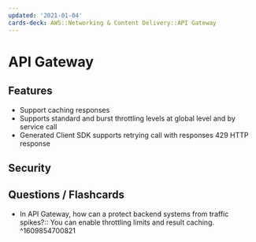 ```yaml
---
updated: '2021-01-04'
cards-deck: AWS::Networking & Content Delivery::API Gateway
---
```


# API Gateway

## Features

- Support caching responses
- Supports standard and burst throttling levels at global level and by service call
- Generated Client SDK supports retrying call with responses 429 HTTP response 

## Security

## Questions / Flashcards

- In API Gateway, how can a protect backend systems from traffic spikes?:: You can enable throttling limits and result caching.
^1609854700821
